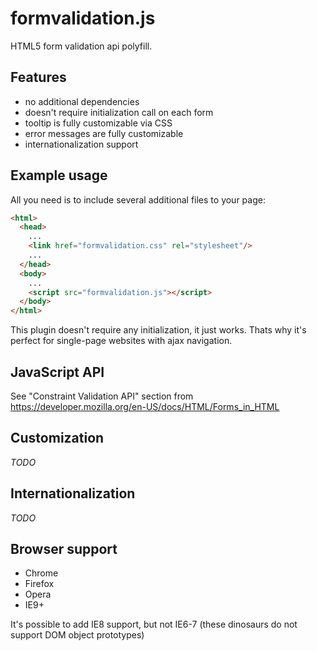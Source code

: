 formvalidation.js
=============
HTML5 form validation api polyfill.

Features
--------
* no additional dependencies
* doesn't require initialization call on each form
* tooltip is fully customizable via CSS
* error messages are fully customizable
* internationalization support

Example usage
-------------
All you need is to include several additional files to your page:
```html
<html>
  <head>
    ...
    <link href="formvalidation.css" rel="stylesheet"/>
    ...
  </head>
  <body>
    ...
    <script src="formvalidation.js"></script>
  </body>
</html>
```
This plugin doesn't require any initialization, it just works. Thats why it's perfect for single-page websites with ajax navigation. 

JavaScript API
--------------
See "Constraint Validation API" section from https://developer.mozilla.org/en-US/docs/HTML/Forms_in_HTML

Customization
-------------
_TODO_

Internationalization
--------------------
_TODO_

Browser support
---------------
* Chrome
* Firefox
* Opera
* IE9+

It's possible to add IE8 support, but not IE6-7 (these dinosaurs do not support DOM object prototypes)